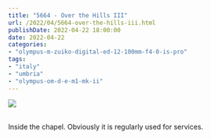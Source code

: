 ```yaml
---
title: "5664 - Over the Hills III"
url: /2022/04/5664-over-the-hills-iii.html
publishDate: 2022-04-22 18:00:00
date: 2022-04-22
categories:
- "olympus-m-zuiko-digital-ed-12-100mm-f4-0-is-pro"
tags:
- "italy"
- "umbria"
- "olympus-om-d-e-m1-mk-ii"
---
```

<div class="container">
<div class="center"><a target="_blank" href="https://d25zfm9zpd7gm5.cloudfront.net/1200x1200/2019/20190905_102806_lr.jpg"><img class="webfeedsFeaturedVisual" src="https://d25zfm9zpd7gm5.cloudfront.net/0600x0600/2019/20190905_102806_lr.jpg" /></a></div>
</div>
<br />

Inside the chapel. Obviously it is regularly used for services.
